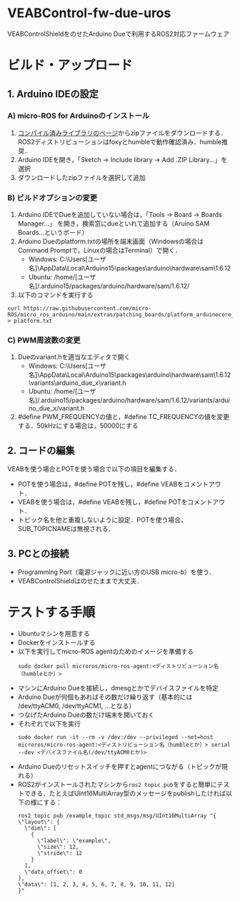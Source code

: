 # VEABControl-fw-due-uros
VEABControlShieldをのせたArduino Dueで利用するROS2対応ファームウェア

# ビルド・アップロード
## 1. Arduino IDEの設定
### A) micro-ROS for Arduinoのインストール
1. [コンパイル済みライブラリのページ](https://github.com/micro-ROS/micro_ros_arduino/releases)からzipファイルをダウンロードする．ROS2ディストリビューションはfoxyとhumbleで動作確認済み．humble推奨．
2. Arduino IDEを開き，「Sketch -> Include library -> Add .ZIP Library...」を選択
3. ダウンロードしたzipファイルを選択して追加

### B) ビルドオプションの変更
1. Arduino IDEでDueを追加していない場合は，「Tools -> Board -> Boards Manager...」 を開き，検索窓にdueといれて追加する（Aruino SAM Boards...というボード）
2. Arduino Dueのplatform.txtの場所を端末画面（Windowsの場合はCommand Promptで，Linuxの場合はTerminal）で開く．
   - Windows: C:\Users\[ユーザ名]\AppData\Local\Arduino15\packages\arduino\hardware\sam\1.6.12
   - Ubuntu: /home/[ユーザ名]/.arduino15/packages/arduino/hardware/sam/1.6.12/
3. 以下のコマンドを実行する
```
curl https://raw.githubusercontent.com/micro-ROS/micro_ros_arduino/main/extras/patching_boards/platform_arduinocore_sam.txt > platform.txt
```

### C) PWM周波数の変更
1. Dueのvariant.hを適当なエディタで開く
   - Windows: C:\Users\[ユーザ名]\AppData\Local\Arduino15\packages\arduino\hardware\sam\1.6.12\variants\arduino_due_x\variant.h
   - Ubuntu: /home/[ユーザ名]/.arduino15/packages/arduino/hardware/sam/1.6.12/variants/arduino_due_x/variant.h
2. #define PWM_FREQUENCYの値と，#define TC_FREQUENCYの値を変更する．50kHzにする場合は，50000にする

## 2. コードの編集
VEABを使う場合とPOTを使う場合で以下の項目を編集する．
- POTを使う場合は，#define POTを残し，#define VEABをコメントアウト．
- VEABを使う場合は，#define VEABを残し，#define POTをコメントアウト．
- トピック名を他と重複しないように設定．POTを使う場合，SUB_TOPICNAMEは無視される．

## 3. PCとの接続
- Programming Port（電源ジャックに近い方のUSB micro-b）を使う．
- VEABControlShieldはのせたままで大丈夫．

# テストする手順
- Ubuntuマシンを用意する
- Dockerをインストールする
- 以下を実行してmicro-ROS agentのためのイメージを準備する
  ```
  sudo docker pull microros/micro-ros-agent:<ディストリビューション名（humbleとか）>
  ```
- マシンにArduino Dueを接続し，dmesgとかでデバイスファイルを特定
- Arduino Dueが何個もあればその数だけ繰り返す（基本的には /dev/ttyACM0, /dev/ttyACM1, ...となる）
- つなげたArduino Dueの数だけ端末を開いておく
- それぞれで以下を実行
  ```
  sudo docker run -it --rm -v /dev:/dev --privileged --net=host microros/micro-ros-agent:<ディストリビューション名（humbleとか）> serial --dev <デバイスファイル名(/dev/ttyACM0とか)>
  ```
- Arduino Dueのリセットスイッチを押すとagentにつながる（トピックが現れる）
- ROS2がインストールされたマシンから`ros2 topic pub`をすると簡単にテストできる．たとえばUInt16MultiArray型のメッセージをpublishしたければ以下の様にする：
  ```
  ros2 topic pub /example_topic std_msgs/msg/UInt16MultiArray "{
  \"layout\": {
    \"dim\": [
      {
        \"label\": \"example\",
        \"size\": 12,
        \"stride\": 12
      }
    ],
    \"data_offset\": 0
  },
  \"data\": [1, 2, 3, 4, 5, 6, 7, 8, 9, 10, 11, 12]
  }"
  ```
